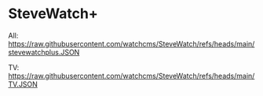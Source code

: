 # SteveWatch+

All:  https://raw.githubusercontent.com/watchcms/SteveWatch/refs/heads/main/stevewatchplus.JSON

TV:   https://raw.githubusercontent.com/watchcms/SteveWatch/refs/heads/main/TV.JSON


